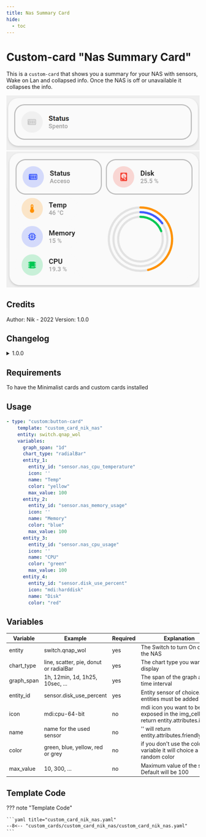 ```yaml
---
title: Nas Summary Card
hide:
  - toc
---
```


<!-- markdownlint-disable MD046 -->

# Custom-card "Nas Summary Card"

This is a `custom-card` that shows you a summary for your NAS with sensors, Wake on Lan and collapsed info. Once the NAS is off or unavailable it collapses the info.

![Screenshot](../../docs/assets/img/custom_card_nik_nas_off.png)
![Screenshot](../../docs/assets/img/custom_card_nik_nas_on.png)

## Credits

Author: Nik - 2022
Version: 1.0.0

## Changelog

<details>
<summary>1.0.0</summary>
Initial release
</details>

## Requirements

To have the Minimalist cards and custom cards installed

## Usage

```yaml
- type: "custom:button-card"
    template: "custom_card_nik_nas"
    entity: switch.qnap_wol
    variables:
      graph_span: "1d"
      chart_type: "radialBar"
      entity_1:
        entity_id: "sensor.nas_cpu_temperature"
        icon: ''
        name: "Temp"
        color: "yellow"
        max_value: 100
      entity_2:
        entity_id: "sensor.nas_memory_usage"
        icon: ''
        name: "Memory"
        color: "blue"
        max_value: 100
      entity_3:
        entity_id: "sensor.nas_cpu_usage"
        icon: ''
        name: "CPU"
        color: "green"
        max_value: 100
      entity_4:
        entity_id: "sensor.disk_use_percent"
        icon: "mdi:harddisk"
        name: "Disk"
        color: "red"
```

## Variables

<table>
<thead>
  <tr>
    <th>Variable</th>
    <th>Example</th>
    <th>Required</th>
    <th>Explanation</th>
  </tr>
</thead>
<tbody>
  <tr>
    <td>entity</td>
    <td>switch.qnap_wol</td>
    <td>yes</td>
    <td>The Switch to turn On or Off the NAS</td>
  </tr>
  <tr>
    <td>chart_type</td>
    <td>line, scatter, pie, donut or radialBar</td>
    <td>yes</td>
    <td>The chart type you want to display</td>
  </tr>
  <tr>
    <td>graph_span</td>
    <td>1h, 12min, 1d, 1h25, 10sec, ...</td>
    <td>yes</td>
    <td>The span of the graph as a time interval</td>
  </tr>
  <tr>
    <td>entity_id</td>
    <td>sensor.disk_use_percent</td>
    <td>yes</td>
    <td>Entity sensor of choice. 4 entities must be added</td>
  </tr>
  <tr>
    <td>icon</td>
    <td>mdi:cpu-64-bit</td>
    <td>no</td>
    <td>mdi icon you want to be exposed in the img_cell, '' will return entity.attributes.icon </td>
  </tr>
  <tr>
    <td>name</td>
    <td>name for the used sensor</td>
    <td>no</td>
    <td>'' will return entity.attributes.friendly_name</td>
  </tr>
  <tr>
    <td>color</td>
    <td>green, blue, yellow, red or grey</td>
    <td>no</td>
    <td>if you don't use the color variable it will choice a random color</td>
  </tr>
  <tr>
    <td>max_value</td>
    <td>10, 300, ...</td>
    <td>no</td>
    <td>Maximum value of the sensor. Default will be 100</td>
  </tr>
</tbody>
</table>

## Template Code

??? note "Template Code"

    ```yaml title="custom_card_nik_nas.yaml"
    --8<-- "custom_cards/custom_card_nik_nas/custom_card_nik_nas.yaml"
    ```
